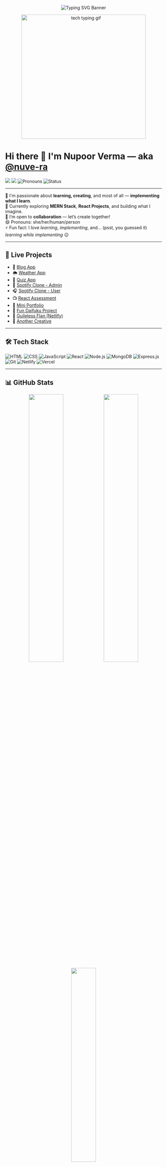 <!-- 🖼️ SVG Banner with Name + Role -->
<p align="center">
  <img src="https://readme-typing-svg.demolab.com?font=Fira+Code&size=28&duration=3000&pause=1000&color=F29D9D&center=true&vCenter=true&multiline=true&width=700&height=100&lines=Nupoor+Verma+%7C+Full+Stack+Developer;Curious+Mind+%7C+Fast+Learner+%7C+Self-Taught+Developer" alt="Typing SVG Banner" />
</p>

<!-- 👩‍💻 Stylish Tech Typing GIF -->
<p align="center">
  <img src="https://media.giphy.com/media/FqdGGgugkC4Xm/giphy.gif" width="400" alt="tech typing gif" />
</p>

# Hi there 👋 I'm Nupoor Verma — aka [@nuve-ra](https://github.com/nuve-ra)

[![](https://img.shields.io/badge/Gmail-nv552110@gmail.com-red?style=flat&logo=gmail)](mailto:nv552110@gmail.com)
[![](https://img.shields.io/badge/Portfolio-Visit-blueviolet?style=flat&logo=vercel)](https://myportifolio-rust.vercel.app/)
![Pronouns](https://img.shields.io/badge/Pronouns-she%2Fher%2Fperson-ff69b4)
![Status](https://img.shields.io/badge/Learning-Coding-blue)

---

👀 I'm passionate about **learning, creating**, and most of all — **implementing what I learn**.  
🌱 Currently exploring **MERN Stack**, **React Projects**, and building what I imagine.  
💞️ I’m open to **collaboration** — let’s create together!  
😄 Pronouns: she/her/human/person  
⚡ Fun fact: I love _learning_, _implementing_, and... (psst, you guessed it) _learning while implementing_ 😉

---

## 🚀 Live Projects

- 📝 [Blog App](https://blog-it-out.netlify.app/)
- 🌦️ [Weather App](https://weatherapp-mauve-three.vercel.app/)
- 🧠 [Quiz App](https://1quizee.vercel.app/)
- 🎵 [Spotify Clone - Admin](https://spotify-admin-clone.netlify.app/add-song)
- 🎧 [Spotify Clone - User](https://song-spotify-clone.netlify.app/)
- 📺 [React Assessment](https://reactassesment.vercel.app/)
- 🎨 [Mini Portfolio](https://effervescent-starlight-fe54cf.netlify.app/)
- 🧁 [Fun Daifuku Project](https://dulcet-daifuku-8434d3.netlify.app/)
- 🎯 [Guileless Flan (Netlify)](https://app.netlify.com/projects/guileless-flan-286212/overview)
- 🌟 [Another Creative](https://startling-liger-cf3b9e.netlify.app/)

---

## 🛠️ Tech Stack

![HTML](https://img.shields.io/badge/-HTML5-E34F26?style=flat&logo=html5&logoColor=fff)
![CSS](https://img.shields.io/badge/-CSS3-1572B6?style=flat&logo=css3)
![JavaScript](https://img.shields.io/badge/-JavaScript-F7DF1E?style=flat&logo=javascript&logoColor=000)
![React](https://img.shields.io/badge/-React-61DAFB?style=flat&logo=react&logoColor=000)
![Node.js](https://img.shields.io/badge/-Node.js-339933?style=flat&logo=nodedotjs)
![MongoDB](https://img.shields.io/badge/-MongoDB-47A248?style=flat&logo=mongodb&logoColor=fff)
![Express.js](https://img.shields.io/badge/-Express.js-000000?style=flat&logo=express&logoColor=white)
![Git](https://img.shields.io/badge/-Git-F05032?style=flat&logo=git&logoColor=fff)
![Netlify](https://img.shields.io/badge/-Netlify-00C7B7?style=flat&logo=netlify&logoColor=fff)
![Vercel](https://img.shields.io/badge/-Vercel-000?style=flat&logo=vercel)

---

## 📊 GitHub Stats

<p align="center">
  <img src="https://github-readme-stats.vercel.app/api?username=nuve-ra&show_icons=true&theme=tokyonight" width="47%" />
  <img src="https://github-readme-streak-stats.herokuapp.com/?user=nuve-ra&theme=tokyonight" width="47%" />
</p>

<p align="center">
  <img src="https://github-readme-stats.vercel.app/api/top-langs/?username=nuve-ra&layout=compact&theme=tokyonight" width="40%" />
</p>

---

### 💬 Welcome me into your world where **knowledge meets technology**.  
🌟 Happy to be here. Let’s build something awesome together 🚀
